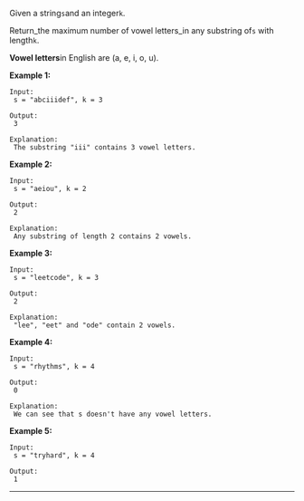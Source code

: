 Given a string`s`and an integer`k`.

Return\_the maximum number of vowel letters\_in any substring of`s` with length`k`.

**Vowel letters**in English are \(a, e, i, o, u\).

**Example 1:**

```
Input:
 s = "abciiidef", k = 3

Output:
 3

Explanation:
 The substring "iii" contains 3 vowel letters.
```

**Example 2:**

```
Input:
 s = "aeiou", k = 2

Output:
 2

Explanation:
 Any substring of length 2 contains 2 vowels.
```

**Example 3:**

```
Input:
 s = "leetcode", k = 3

Output:
 2

Explanation:
 "lee", "eet" and "ode" contain 2 vowels.
```

**Example 4:**

```
Input:
 s = "rhythms", k = 4

Output:
 0

Explanation:
 We can see that s doesn't have any vowel letters.
```

**Example 5:**

```
Input:
 s = "tryhard", k = 4

Output:
 1
```

---



